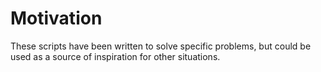# Motivation

These scripts have been written to solve specific problems, but could be used as a source of inspiration for other situations.

